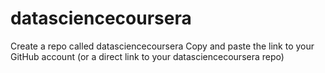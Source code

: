 # datasciencecoursera
Create a repo called datasciencecoursera Copy and paste the link to your GitHub account (or a direct link to your datasciencecoursera repo)
